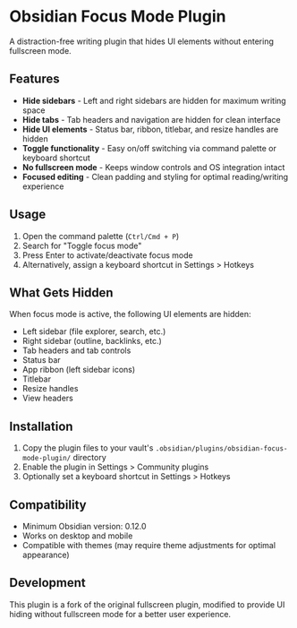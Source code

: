 # Obsidian Focus Mode Plugin

A distraction-free writing plugin that hides UI elements without entering fullscreen mode.

## Features

- **Hide sidebars** - Left and right sidebars are hidden for maximum writing space
- **Hide tabs** - Tab headers and navigation are hidden for clean interface
- **Hide UI elements** - Status bar, ribbon, titlebar, and resize handles are hidden
- **Toggle functionality** - Easy on/off switching via command palette or keyboard shortcut
- **No fullscreen mode** - Keeps window controls and OS integration intact
- **Focused editing** - Clean padding and styling for optimal reading/writing experience

## Usage

1. Open the command palette (`Ctrl/Cmd + P`)
2. Search for "Toggle focus mode"
3. Press Enter to activate/deactivate focus mode
4. Alternatively, assign a keyboard shortcut in Settings > Hotkeys

## What Gets Hidden

When focus mode is active, the following UI elements are hidden:
- Left sidebar (file explorer, search, etc.)
- Right sidebar (outline, backlinks, etc.)
- Tab headers and tab controls
- Status bar
- App ribbon (left sidebar icons)
- Titlebar
- Resize handles
- View headers

## Installation

1. Copy the plugin files to your vault's `.obsidian/plugins/obsidian-focus-mode-plugin/` directory
2. Enable the plugin in Settings > Community plugins
3. Optionally set a keyboard shortcut in Settings > Hotkeys

## Compatibility

- Minimum Obsidian version: 0.12.0
- Works on desktop and mobile
- Compatible with themes (may require theme adjustments for optimal appearance)

## Development

This plugin is a fork of the original fullscreen plugin, modified to provide UI hiding without fullscreen mode for a better user experience.
